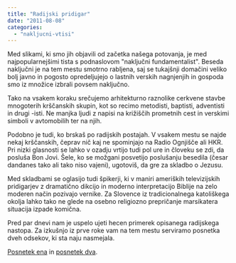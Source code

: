 ```yaml
---
title: "Radijski pridigar"
date: "2011-08-08"
categories: 
  - "nakljucni-vtisi"
---
```


Med slikami, ki smo jih objavili od začetka našega potovanja, je med najpopularnejšimi tista s podnaslovom "naključni fundamentalist". Beseda naključni je na tem mestu smotrno rabljena, saj se tukajšnji domačini veliko bolj javno in pogosto opredeljujejo o lastnih verskih nagnjenjih in gospoda smo iz množice izbrali povsem naključno.

Tako na vsakem koraku srečujemo arhitekturno raznolike cerkvene stavbe mnogoterih krščanskih skupin, kot so recimo metodisti, baptisti, adventisti in drugi -isti. Ne manjka ljudi z napisi na križiščih prometnih cest in verskimi simboli v avtomobilih ter na njih.

Podobno je tudi, ko brskaš po radijskih postajah. V vsakem mestu se najde nekaj krščanskih, čeprav nič kaj ne spominjajo na Radio Ognjišče ali HKR. Pri nizki glasnosti se lahko v ozadju vrtijo tudi pol ure in človeku se zdi, da posluša Bon Jovi. Šele, ko se možgani posvetijo poslušanju besedila (česar dandanes tako ali tako niso vajeni), ugotoviš, da gre za skladbo o Jezusu.

Med skladbami se oglasijo tudi špikerji, ki v maniri ameriških televizijskih pridigarjev z dramatično dikcijo in moderno interpretacijo Biblije na zelo moderen način pozivajo vernike. Za Slovence iz tradicionalnega katoliškega okolja lahko tako ne glede na osebno religiozno prepričanje marsikatera situacija izpade komična.

Pred par dnevi nam je uspelo ujeti hecen primerek opisanega radijskega nastopa. Za izkušnjo iz prve roke vam na tem mestu serviramo posnetka dveh odsekov, ki sta naju nasmejala.

[Posnetek ena](http://dl.dropbox.com/u/1176362/preacher1.mp3) in [posnetek dva](http://dl.dropbox.com/u/1176362/preacher2.mp3).
